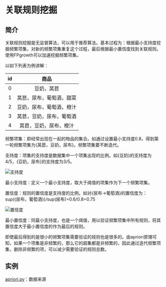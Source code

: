 # 关联规则挖掘

## 简介

关联规则挖掘是无监督算法，可以用于推荐算法。基本过程为：根据最小支持度挖掘频繁项集，对新的频繁项集重复这个过程，最后根据最小置信度找到关联规则。使用FPgrowth可以加速挖掘频繁项集。

以如下列表为例讲解：

|id|商品|
|:-----:|:-----:|
|0|豆奶，莴苣|
|1|莴苣，尿布，葡萄酒，甜菜|
|2|豆奶，尿布，葡萄酒，橙汁|
|3|莴苣，豆奶，尿布，葡萄酒|
|4|莴苣，豆奶，尿布，橙汁|

频繁项集：即经常出现在一起的物品的集合。如通过设置最小支持度0.8，得到第一轮频繁项集为{莴苣，豆奶，尿布}。频繁项集要不断迭代。

支持度：项集的支持度是数据集中一个项集出现的比例。如{豆奶}的支持度为4/5，{豆奶，尿布}的支持度为3/5。

![支持度](http://ww1.sinaimg.cn/large/96803f81gy1g0lxa29suzj20gh046t91.jpg)

最小支持度：定义一个最小支持度，取大于阈值的项集作为下一个频繁项集。

置信度：规则的置信度是支持度的比例。如对{尿布->葡萄酒}的置信度为：sup({尿布，葡萄酒})/sup(尿布)=0.6/0.8=0.75

![置信度](http://ww1.sinaimg.cn/large/96803f81gy1g0lxzfvtaxj20n3046js3.jpg)

最小置信度：同最小支持度，也是一个阈值，用以验证频繁项集中所有规则，将其置信度大于最小置信度的作为最后的规则。

即使最后得到的是很小的频繁项集需要验证的规则也是很多的。由apriori原理可知，如果一个项集是非频繁的，那么它的超集都是非频繁的，因此通过迭代频繁项集，删除非频繁的项，可以减少需要验证的规则总数。

## 实例

[apriori.py](https://github.com/Niuyuhang03/MachineLearning/blob/master/apriori/apriori.py)：数据来源
